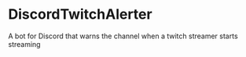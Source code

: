 # DiscordTwitchAlerter
A bot for Discord that warns the channel when a twitch streamer starts streaming
